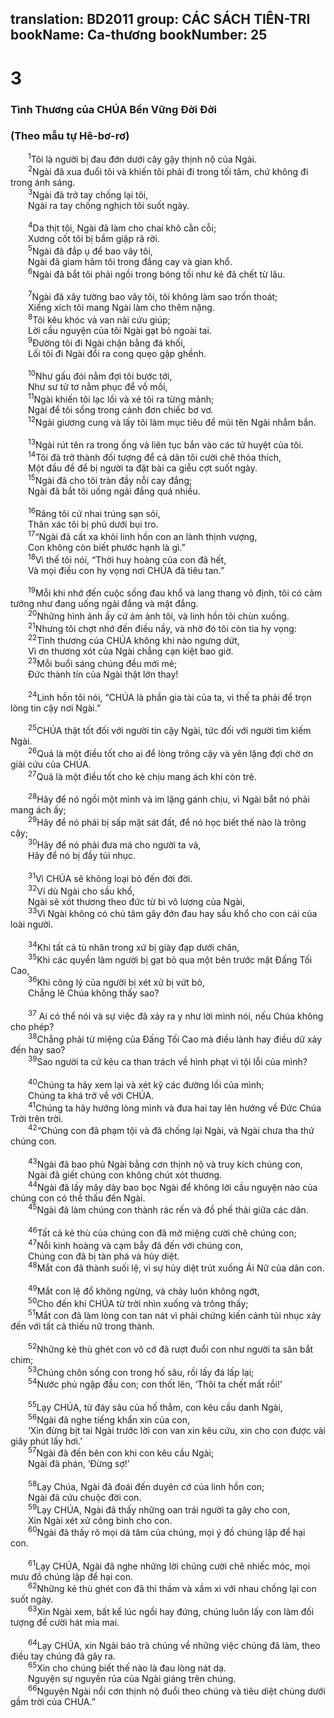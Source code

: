 translation: BD2011
group: CÁC SÁCH TIÊN-TRI
bookName: Ca-thương 
bookNumber: 25
-------

<div class="title"><h1>3</h1><h3>Tình Thương của CHÚA Bền Vững Ðời Ðời</h3><h3>(Theo mẫu tự Hê-bơ-rơ)</h3></div>
<span class="verse ca_3_1">  <sup>1</sup>Tôi là người bị đau đớn dưới cây gậy thịnh nộ của Ngài.<br/></span>
<span class="verse ca_3_2">  <sup>2</sup>Ngài đã xua đuổi tôi và khiến tôi phải đi trong tối tăm, chứ không đi trong ánh sáng.<br/></span>
<span class="verse ca_3_3">  <sup>3</sup>Ngài đã trở tay chống lại tôi, <br/>  Ngài ra tay chống nghịch tôi suốt ngày. <br/><br/></span>
<span class="verse ca_3_4">  <sup>4</sup>Da thịt tôi, Ngài đã làm cho chai khô cằn cỗi;<br/>  Xương cốt tôi bị bầm giập rã rời.<br/></span>
<span class="verse ca_3_5">  <sup>5</sup>Ngài đã đắp ụ để bao vây tôi,<br/>  Ngài đã giam hãm tôi trong đắng cay và gian khổ.<br/></span>
<span class="verse ca_3_6">  <sup>6</sup>Ngài đã bắt tôi phải ngồi trong bóng tối như kẻ đã chết từ lâu.<br/><br/></span>
<span class="verse ca_3_7">  <sup>7</sup>Ngài đã xây tường bao vây tôi, tôi không làm sao trốn thoát;<br/>  Xiềng xích tôi mang Ngài làm cho thêm nặng. <br/></span>
<span class="verse ca_3_8">  <sup>8</sup>Tôi kêu khóc và van nài cứu giúp;<br/>  Lời cầu nguyện của tôi Ngài gạt bỏ ngoài tai.<br/></span>
<span class="verse ca_3_9">  <sup>9</sup>Ðường tôi đi Ngài chận bằng đá khối,<br/>  Lối tôi đi Ngài đổi ra cong quẹo gập ghềnh.<br/><br/></span>
<span class="verse ca_3_10">  <sup>10</sup>Như gấu đói nằm đợi tôi bước tới,<br/>  Như sư tử tơ nằm phục để vồ mồi,<br/></span>
<span class="verse ca_3_11">  <sup>11</sup>Ngài khiến tôi lạc lối và xé tôi ra từng mảnh;<br/>  Ngài để tôi sống trong cảnh đơn chiếc bơ vơ.<br/></span>
<span class="verse ca_3_12">  <sup>12</sup>Ngài giương cung và lấy tôi làm mục tiêu để mũi tên Ngài nhắm bắn.<br/><br/></span>
<span class="verse ca_3_13">  <sup>13</sup>Ngài rút tên ra trong ống và liên tục bắn vào các tử huyệt của tôi. <br/></span>
<span class="verse ca_3_14">  <sup>14</sup>Tôi đã trở thành đối tượng để cả dân tôi cười chê thỏa thích,<br/>  Một đầu đề để bị người ta đặt bài ca giễu cợt suốt ngày.<br/></span>
<span class="verse ca_3_15">  <sup>15</sup>Ngài đã cho tôi tràn đầy nỗi cay đắng;<br/>  Ngài đã bắt tôi uống ngải đắng quá nhiều.<br/><br/></span>
<span class="verse ca_3_16">  <sup>16</sup>Răng tôi cứ nhai trúng sạn sỏi,<br/>  Thân xác tôi bị phủ dưới bụi tro.<br/></span>
<span class="verse ca_3_17">  <sup>17</sup>“Ngài đã cất xa khỏi linh hồn con an lành thịnh vượng,<br/>  Con không còn biết phước hạnh là gì.” <br/></span>
<span class="verse ca_3_18">  <sup>18</sup>Vì thế tôi nói, “Thời huy hoàng của con đã hết,<br/>  Và mọi điều con hy vọng nơi CHÚA đã tiêu tan.” <br/><br/></span>
<span class="verse ca_3_19">  <sup>19</sup>Mỗi khi nhớ đến cuộc sống đau khổ và lang thang vô định, tôi có cảm tưởng như đang uống ngải đắng và mật đắng.<br/></span>
<span class="verse ca_3_20">  <sup>20</sup>Những hình ảnh ấy cứ ám ảnh tôi, và linh hồn tôi chùn xuống.<br/></span>
<span class="verse ca_3_21">  <sup>21</sup>Nhưng tôi chợt nhớ đến điều nầy, và nhờ đó tôi còn tia hy vọng:<br/></span>
<span class="verse ca_3_22">  <sup>22</sup>Tình thương của CHÚA không khi nào ngưng dứt, <br/>  Vì ơn thương xót của Ngài chẳng cạn kiệt bao giờ.<br/></span>
<span class="verse ca_3_23">  <sup>23</sup>Mỗi buổi sáng chúng đều mới mẻ;<br/>  Ðức thành tín của Ngài thật lớn thay!<br/><br/></span>
<span class="verse ca_3_24">  <sup>24</sup>Linh hồn tôi nói, “CHÚA là phần gia tài của ta, vì thế ta phải để trọn lòng tin cậy nơi Ngài.” <br/><br/></span>
<span class="verse ca_3_25">  <sup>25</sup>CHÚA thật tốt đối với người tin cậy Ngài, tức đối với người tìm kiếm Ngài.<br/></span>
<span class="verse ca_3_26">  <sup>26</sup>Quả là một điều tốt cho ai để lòng trông cậy và yên lặng đợi chờ ơn giải cứu của CHÚA.<br/></span>
<span class="verse ca_3_27">  <sup>27</sup>Quả là một điều tốt cho kẻ chịu mang ách khi còn trẻ.<br/><br/></span>
<span class="verse ca_3_28">  <sup>28</sup>Hãy để nó ngồi một mình và im lặng gánh chịu, vì Ngài bắt nó phải mang ách ấy;<br/></span>
<span class="verse ca_3_29">  <sup>29</sup>Hãy để nó phải bị sấp mặt sát đất, để nó học biết thế nào là trông cậy;<br/></span>
<span class="verse ca_3_30">  <sup>30</sup>Hãy để nó phải đưa má cho người ta vả, <br/>  Hãy để nó bị đầy tủi nhục.<br/><br/></span>
<span class="verse ca_3_31">  <sup>31</sup>Vì CHÚA sẽ không loại bỏ đến đời đời.<br/></span>
<span class="verse ca_3_32">  <sup>32</sup>Ví dù Ngài cho sầu khổ, <br/>  Ngài sẽ xót thương theo đức từ bi vô lượng của Ngài,<br/></span>
<span class="verse ca_3_33">  <sup>33</sup>Vì Ngài không có chủ tâm gây đớn đau hay sầu khổ cho con cái của loài người.<br/><br/></span>
<span class="verse ca_3_34">  <sup>34</sup>Khi tất cả tù nhân trong xứ bị giày đạp dưới chân,<br/></span>
<span class="verse ca_3_35">  <sup>35</sup>Khi các quyền làm người bị gạt bỏ qua một bên trước mặt Ðấng Tối Cao,<br/></span>
<span class="verse ca_3_36">  <sup>36</sup>Khi công lý của người bị xét xử bị vứt bỏ,<br/>  Chẳng lẽ Chúa không thấy sao? <br/><br/></span>
<span class="verse ca_3_37">  <sup>37</sup> Ai có thể nói và sự việc đã xảy ra y như lời mình nói, nếu Chúa không cho phép?<br/></span>
<span class="verse ca_3_38">  <sup>38</sup>Chẳng phải từ miệng của Ðấng Tối Cao mà điều lành hay điều dữ xảy đến hay sao?<br/></span>
<span class="verse ca_3_39">  <sup>39</sup>Sao người ta cứ kêu ca than trách về hình phạt vì tội lỗi của mình?<br/><br/></span>
<span class="verse ca_3_40">  <sup>40</sup>Chúng ta hãy xem lại và xét kỹ các đường lối của mình;<br/>  Chúng ta khá trở về với CHÚA.<br/></span>
<span class="verse ca_3_41">  <sup>41</sup>Chúng ta hãy hướng lòng mình và đưa hai tay lên hướng về Ðức Chúa Trời trên trời.<br/></span>
<span class="verse ca_3_42">  <sup>42</sup>“Chúng con đã phạm tội và đã chống lại Ngài, và Ngài chưa tha thứ chúng con.<br/><br/></span>
<span class="verse ca_3_43">  <sup>43</sup>Ngài đã bao phủ Ngài bằng cơn thịnh nộ và truy kích chúng con,<br/>  Ngài đã giết chúng con không chút xót thương. <br/></span>
<span class="verse ca_3_44">  <sup>44</sup>Ngài đã lấy mây dày bao bọc Ngài để không lời cầu nguyện nào của chúng con có thể thấu đến Ngài.<br/></span>
<span class="verse ca_3_45">  <sup>45</sup>Ngài đã làm chúng con thành rác rến và đồ phế thải giữa các dân.<br/><br/></span>
<span class="verse ca_3_46">  <sup>46</sup>Tất cả kẻ thù của chúng con đã mở miệng cười chê chúng con;<br/></span>
<span class="verse ca_3_47">  <sup>47</sup>Nỗi kinh hoàng và cạm bẫy đã đến với chúng con,<br/>  Chúng con đã bị tàn phá và hủy diệt.<br/></span>
<span class="verse ca_3_48">  <sup>48</sup>Mắt con đã thành suối lệ, vì sự hủy diệt trút xuống Ái Nữ của dân con.<br/><br/></span>
<span class="verse ca_3_49">  <sup>49</sup>Mắt con lệ đổ không ngừng, và chảy luôn không ngớt,<br/></span>
<span class="verse ca_3_50">  <sup>50</sup>Cho đến khi CHÚA từ trời nhìn xuống và trông thấy;<br/></span>
<span class="verse ca_3_51">  <sup>51</sup>Mắt con đã làm lòng con tan nát vì phải chứng kiến cảnh tủi nhục xảy đến với tất cả thiếu nữ trong thành.<br/><br/></span>
<span class="verse ca_3_52">  <sup>52</sup>Những kẻ thù ghét con vô cớ đã rượt đuổi con như người ta săn bắt chim;<br/></span>
<span class="verse ca_3_53">  <sup>53</sup>Chúng chôn sống con trong hố sâu, rồi lấy đá lấp lại; <br/></span>
<span class="verse ca_3_54">  <sup>54</sup>Nước phủ ngập đầu con; con thốt lên, ‘Thôi ta chết mất rồi!’ <br/><br/></span>
<span class="verse ca_3_55">  <sup>55</sup>Lạy CHÚA, từ đáy sâu của hố thẳm, con kêu cầu danh Ngài,<br/></span>
<span class="verse ca_3_56">  <sup>56</sup>Ngài đã nghe tiếng khẩn xin của con, <br/>  ‘Xin đừng bịt tai Ngài trước lời con van xin kêu cứu, xin cho con được vài giây phút lấy hơi.’<br/></span>
<span class="verse ca_3_57">  <sup>57</sup>Ngài đã đến bên con khi con kêu cầu Ngài; <br/>  Ngài đã phán, ‘Ðừng sợ!’<br/><br/></span>
<span class="verse ca_3_58">  <sup>58</sup>Lạy Chúa, Ngài đã đoái đến duyên cớ của linh hồn con;<br/>  Ngài đã cứu chuộc đời con. <br/></span>
<span class="verse ca_3_59">  <sup>59</sup>Lạy CHÚA, Ngài đã thấy những oan trái người ta gây cho con,<br/>  Xin Ngài xét xử công bình cho con.<br/></span>
<span class="verse ca_3_60">  <sup>60</sup>Ngài đã thấy rõ mọi dã tâm của chúng, mọi ý đồ chúng lập để hại con.<br/><br/></span>
<span class="verse ca_3_61">  <sup>61</sup>Lạy CHÚA, Ngài đã nghe những lời chúng cười chê nhiếc móc, mọi mưu đồ chúng lập để hại con.<br/></span>
<span class="verse ca_3_62">  <sup>62</sup>Những kẻ thù ghét con đã thì thầm và xầm xì với nhau chống lại con suốt ngày.<br/></span>
<span class="verse ca_3_63">  <sup>63</sup>Xin Ngài xem, bất kể lúc ngồi hay đứng, chúng luôn lấy con làm đối tượng để cười hát mỉa mai.<br/><br/></span>
<span class="verse ca_3_64">  <sup>64</sup>Lạy CHÚA, xin Ngài báo trả chúng về những việc chúng đã làm, theo điều tay chúng đã gây ra.<br/></span>
<span class="verse ca_3_65">  <sup>65</sup>Xin cho chúng biết thế nào là đau lòng nát dạ. <br/>  Nguyện sự nguyền rủa của Ngài giáng trên chúng.<br/></span>
<span class="verse ca_3_66">  <sup>66</sup>Nguyện Ngài nổi cơn thịnh nộ đuổi theo chúng và tiêu diệt chúng dưới gầm trời của CHÚA.” <br/></span>
